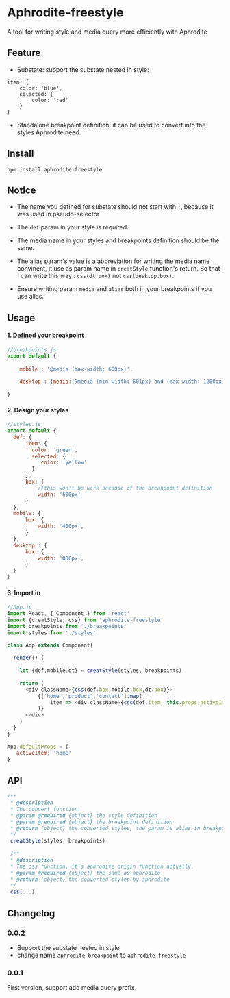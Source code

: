 # Aphrodite-freestyle
A tool for writing style and media query more efficiently with Aphrodite

## Feature
- Substate: support the substate nested in style: 
```
item: {
    color: 'blue',
    selected: {
        color: 'red'
    }
}
```

- Standalone breakpoint definition: it can be used to convert into the styles Aphrodite need.

## Install
`npm install aphrodite-freestyle`

## Notice
- The name you defined for substate should not start with `:`, because it was used in pseudo-selector

- The `def` param in your style is required.

- The media name in your styles and breakpoints definition should be the same.

- The alias param's value is a abbreviation for writing the media name convinent, it use as param name in `creatStyle` function's return. So that I can write this way :  `css(dt.box)`  not  `css(desktop.box)`.

- Ensure writing param `media` and `alias` both in your breakpoints if you use alias.

## Usage 

#### 1. Defined your breakpoint

```javascript
//breakpoints.js
export default {
    
    mobile : '@media (max-width: 600px)',
    
    desktop : {media:'@media (min-width: 601px) and (max-width: 1200px)', alias:'dt'}
    
}
```

#### 2. Design your styles

```javascript
//styles.js
export default {
  def: {
      item: {
        color: 'green',
        selected: {
           color: 'yellow'
        }
      },
      box: {
          //this won't be work because of the breakpoint definition
          width: '600px'
      }
  },
  mobile: {
      box: {
          width: '400px',
      }
  },
  desktop : {
      box: {
          width: '800px',
      }
  }
}
```

#### 3. Import in
```javascript
//App.js
import React, { Component } from 'react'
import {creatStyle, css} from 'aphrodite-freestyle'
import breakpoints from './breakpoints'
import styles from './styles'

class App extends Component{
   
  render() {
  
    let {def,mobile,dt} = creatStyle(styles, breakpoints)
    
    return (
      <div className={css(def.box,mobile.box,dt.box)}>
          {['home','product','contact'].map(
              item => <div className={css(def.item, this.props.activeItem == item && def.item.selected)}>
          )}
      </div>
    )
  }
}

App.defaultProps = {
   activeItem: 'home'
}
```

## API
```javascript
/**
 * @description 
 * The convert function.
 * @param @required {object} the style definition
 * @param @required {object} the breakpoint definition
 * @return {object} the converted styles, the param is alias in breakpoints if you use it.
 */
 creatStyle(styles, breakpoints)
 
 /**
 * @description 
 * The css function, it's aphrodite origin function actually.
 * @param @required {object} the same as aphrodite 
 * @return {object} the converted styles by aphrodite
 */
 css(...)
```

## Changelog
### 0.0.2
- Support the substate nested in style
- change name `aphrodite-breakpoint` to `aphrodite-freestyle`

### 0.0.1
First version, support add media query prefix.
